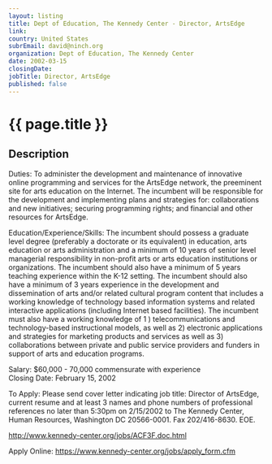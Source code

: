 ```yaml
---
layout: listing
title: Dept of Education, The Kennedy Center - Director, ArtsEdge
link:
country: United States
subrEmail: david@ninch.org
organization: Dept of Education, The Kennedy Center 
date: 2002-03-15
closingDate: 
jobTitle: Director, ArtsEdge
published: false
---
```



# {{ page.title }}

## Description


<p>Duties: To administer the development and maintenance of innovative online programming and services for the ArtsEdge network, the preeminent site for arts education on the Internet. The incumbent will be responsible for the development and implementing plans and strategies for: collaborations and new initiatives; securing programming rights; and financial and other resources for ArtsEdge.</p>

<p>Education/Experience/Skills: The incumbent should possess a graduate level degree (preferably a doctorate or its equivalent) in education, arts education or arts administration and a minimum of 10 years of senior level managerial responsibility in non-profit arts or arts education institutions or organizations. The incumbent should also have a minimum of 5 years teaching experience within the K-12 setting. The incumbent should also have a minimum of 3 years experience in the development and dissemination of arts and/or related cultural program content that includes a working knowledge of technology based information systems and related interactive applications (including Internet based facilities). The incumbent must also have a working knowledge of 1 ) telecommunications and technology-based instructional models, as well as 2) electronic applications and strategies for marketing products and services as well as 3) collaborations between private and public service providers and funders in support of arts and education programs.</p>

<p>Salary: $60,000 - 70,000 commensurate with experience <br/>Closing Date: February 15, 2002</p>

<p>To Apply: Please send cover letter indicating job title: Director of ArtsEdge, current resume and at least 3 names and phone numbers of professional references no later than 5:30pm on 2/15/2002 to The Kennedy Center, Human Resources, Washington DC 20566-0001. Fax 202/416-8630. EOE.</p>

<p><a href="http://www.kennedy-center.org/jobs/ACF3F.doc.html">http://www.kennedy-center.org/jobs/ACF3F.doc.html</a></p>

<p>Apply Online: <a href="https://www.kennedy-center.org/jobs/apply_form.cfm">https://www.kennedy-center.org/jobs/apply_form.cfm</a> </p>




